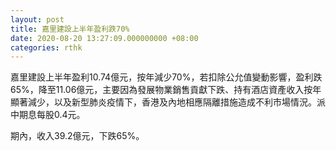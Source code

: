 ```yaml
---
layout: post
title: 嘉里建設上半年盈利跌70%
date: 2020-08-20 13:27:09.000000000 +08:00
categories: rthk
---
```


嘉里建設上半年盈利10.74億元，按年減少70%，若扣除公允值變動影響，盈利跌65%，降至11.06億元，主要因為發展物業銷售貢獻下跌、持有酒店資產收入按年顯著減少，以及新型肺炎疫情下，香港及內地相應隔離措施造成不利市場情況。派中期息每股0.4元。

期內，收入39.2億元，下跌65%。
